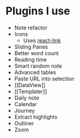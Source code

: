 # Plugins I use
- Note refactor
- Icons
	- Uses [react-link](https://github.com/react-icons/react-icons)
- Sliding Panes
- Better word count
- Reading time
- Smart random note
- Advanced tables
- Paste URL into selection
- [[DataView]]
- [[Templater]]
- Daily note
- Calendar
- Journey
- Extract highlights
- Outliner
- Zoom